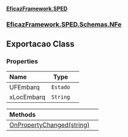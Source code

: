 #### [EficazFramework.SPED](EficazFrameworkSPED.md 'EficazFramework SPED')
### [EficazFramework.SPED.Schemas.NFe](EficazFramework.SPED.Schemas.NFe.md 'EficazFramework.SPED.Schemas.NFe')

## Exportacao Class
### Properties

| Name | Type | |
| :--- | :---: | :--- |
| UFEmbarq | `Estado` |  |
| xLocEmbarq | `String` |  |

| Methods | |
| :--- | :--- |
| [OnPropertyChanged(string)](EficazFramework.SPED.Schemas.NFe/Exportacao/OnPropertyChanged(string).md 'EficazFramework.SPED.Schemas.NFe.Exportacao.OnPropertyChanged(string)') | |
